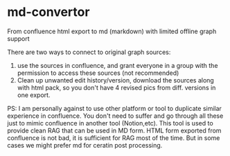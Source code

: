 # md-convertor
From confluence html export to md (markdown) with limited offline graph support 

There are two ways to connect to original graph sources:
1. use the sources in confluence, and grant everyone in a group with the permission to access these sources (not recommended)
2. Clean up unwanted edit history/version, download the sources along with html pack, so you don't have 4 revised pics from diff. versions in one export. 

PS: I am personally against to use other platform or tool to duplicate similar experience in confluence. You don't need to suffer and go through all these just to mimic confluence in another tool (Notion,etc). This tool is used to provide clean RAG that can be used in MD form.
HTML form exported from confluence is not bad, it is sufficient for RAG most of the time. But in some cases we might prefer md for ceratin post processing. 
